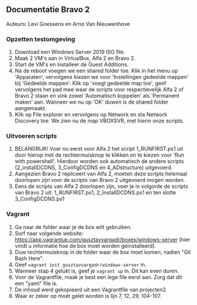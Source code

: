 ## Documentatie Bravo 2

Auteurs: Levi Goessens en Arno Van Nieuwenhove

### Opzetten testomgeving
1. Download een Windows Server 2019 ISO file.
2. Maak 2 VM's aan in VirtualBox, Alfa 2 en Bravo 2.
3. Start de VM's en installeer de Guest Additions.
4. Na de reboot voegen we een shared folder toe. Klik in het menu op 'Apparaten', vervolgens kiezen we voor 'Instellingen gedeelde mappen' bij 'Gedeelde mappen'. Klik op 'voegt gedeelde map toe', geef vervolgens het pad mee waar de scripts voor respectievelijk Alfa 2 of Bravo 2 staan en vink zowel 'Automatisch koppelen' als 'Permanent maken' aan. Wanneer we nu op 'OK' duwen is de shared folder aangemaakt.
5. Klik op File explorer en vervolgens op Network en sta Network Discovery toe. We zien nu de map VBOXSVR, met hierin onze scripts.

### Uitvoeren scripts
1. BELANGRIJK! Voer nu eerst voor Alfa 2 het script 1_RUNFIRST.ps1 uit door hierop met de rechtermuisknop te klikken en te kiezen voor 'Run with powershell'. Hierdoor worden ook automatisch de andere scripts (2_installDCDNS, 3_ConfigDCDNS en 4_ADstructure) uitgevoerd.
2. Aangezien Bravo 2 repliceert van Alfa 2, moeten deze scripts helemaal doorlopen zijn voor de scripts van Bravo 2 uitgevoerd mogen worden.
3. Eens de scripts van Alfa 2 doorlopen zijn, voer je in volgorde de scripts van Bravo 2 uit: 1_RUNFIRST.ps1, 2_InstallDCDNS.ps1 en ten slotte 3_ConfigDCDNS.ps1

### Vagrant
1. Ga naar de folder waar je de box wilt gebruiken.
2. Surf naar volgende website: https://app.vagrantup.com/gusztavvargadr/boxes/windows-server (hier vindt u informatie hoe de box moet worden geïnstalleerd).
3. Duw rechtermuisknop in de folder waar de box moet komen, nadien "Git Bash Here".
4. Geef `vagrant init gusztavvargadr/windows-server` in.
5. Wanneer stap 4 gelukt is, geef je `vagrant up` in. Dit kan even duren.
6. Voor de Vagrantfile, maak je best een lege file eerst aan. Zorg dat dit een "yaml" file is.
7. De inhoud werd gekopieerd uit een Vagrantfile van projecten2.
8. Waar er zeker op moet gelet worden is lijn 7, 12, 29, 104-107.
